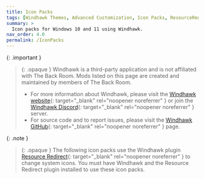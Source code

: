 ```yaml
---
title: Icon Packs
tags: [Windhawk Themes, Advanced Customization, Icon Packs, ResourceRedirect]
summary: >
  Icon packs for Windows 10 and 11 using Windhawk.
nav_order: 4.0
permalink: /IconPacks
---
```


{: .important }
> {: .opaque }
> Windhawk is a third-party application and is not affiliated with The Back Room. Mods listed on this page are created and maintained by members of The Back Room.
> - For more information about Windhawk, please visit the [Windhawk website](https://windhawk.net){: target="_blank" rel="noopener noreferrer" } or join the [Windhawk Discord](https://discord.com/servers/windhawk-923944342991818753){: target="_blank" rel="noopener noreferrer" } server.
> - For source code and to report issues, please visit the [Windhawk GitHub](https://github.com/ramensoftware/windhawk){: target="_blank" rel="noopener noreferrer" } page.

{: .note }
> {: .opaque }
> The following icon packs use the Windhawk plugin [Resource Redirect](https://windhawk.net/plugins/resource-redirect/){: target="_blank" rel="noopener noreferrer" } to change system icons. You must have Windhawk and the Resource Redirect plugin installed to use these icon packs.
